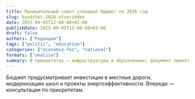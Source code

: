 ```yaml
---
title: Муниципальный совет утвердил бюджет на 2026 год
slug: byudzhet-2026-utverzhden
date: 2025-09-05T12:00:00+03:00
publishDate: 2025-09-05T12:00:00+03:00
draft: false
authors: ["Редакция"]
tags: ["politic", "education"]
categories: ["economie-fez", "national"]
formats: ["analiza"]
summary: В приоритетах — инфраструктура и образование; документ принят на публичном заседании.
---
```


Бюджет предусматривает инвестиции в местные дороги, модернизацию школ и проекты энергоэффективности. Впереди — консультации по приоритетам.
